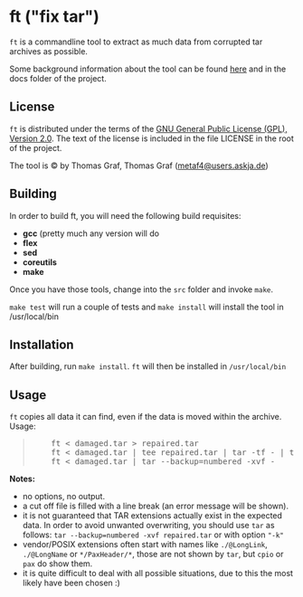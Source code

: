ft ("fix tar")
=====

`ft` is a commandline tool to extract as much data from corrupted tar archives as possible.

Some background information about the tool can be found [here](http://riaschissl.bestsolution.at/2014/03/repost-how-to-repair-corrupt-tar-archives/)
and in the docs folder of the project.


License
-------

`ft` is distributed under the terms of the [GNU General Public License (GPL), Version 2.0](http://www.gnu.org/licenses/gpl-2.0.html).
The text of the license is included in the file LICENSE in the root of the project.

The tool is &copy; by Thomas Graf, Thomas Graf (metaf4@users.askja.de)

Building
-------

In order to build ft, you will need the following build requisites:

- **gcc** (pretty much any version will do
- **flex**
- **sed**
- **coreutils**
- **make**

Once you have those tools, change into the `src` folder and invoke `make`.

`make test` will run a couple of tests and
`make install` will install the tool in /usr/local/bin

Installation
-------

After building, run `make install`. `ft` will then be installed in `/usr/local/bin`

Usage
-------
`ft` copies all data it can find, even if the data is moved within the archive.
Usage:
<blockquote>
<pre>
	ft &lt; damaged.tar &gt; repaired.tar
	ft &lt; damaged.tar | tee repaired.tar | tar -tf - | tee list.txt
	ft &lt; damaged.tar | tar --backup=numbered -xvf -
</pre>
</blockquote>

**Notes:**

- no options, no output.
- a cut off file is filled with a line break (an error message will be shown).
- it is not guaranteed that TAR extensions actually exist in the expected data.
In order to avoid unwanted overwriting, you should use `tar` as follows: `tar --backup=numbered -xvf repaired.tar`
or with option `"-k"`
- vendor/POSIX extensions often start with names like `./@LongLink`, `./@LongName` or `*/PaxHeader/*`,
those are not shown by `tar`, but `cpio` or `pax` do show them.
- it is quite difficult to deal with all possible situations, due to this the most likely have been chosen :)
